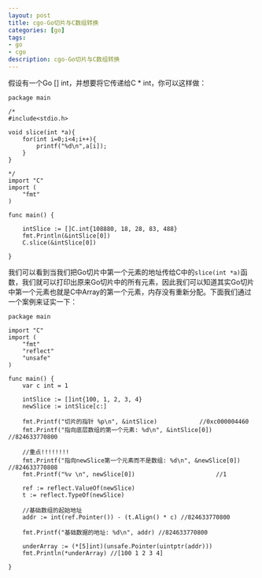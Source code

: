 ```yaml
---
layout: post
title: cgo-Go切片与C数组转换
categories: [go]
tags: 
- go
- cgo
description: cgo-Go切片与C数组转换
---
```


假设有一个Go [] int，并想要将它传递给C * int，你可以这样做：


```
package main

/*
#include<stdio.h>

void slice(int *a){
	for(int i=0;i<4;i++){
		printf("%d\n",a[i]);
	}
}

*/
import "C"
import (
	"fmt"
)

func main() {

	intSlice := []C.int{108880, 18, 28, 83, 488}
	fmt.Println(&intSlice[0])
	C.slice(&intSlice[0])

}

```

我们可以看到当我们把Go切片中第一个元素的地址传给C中的`slice(int *a)`函数，我们就可以打印出原来Go切片中的所有元素，因此我们可以知道其实Go切片中第一个元素也就是C中Array的第一个元素，内存没有重新分配。下面我们通过一个案例来证实一下：

```
package main

import "C"
import (
	"fmt"
	"reflect"
	"unsafe"
)

func main() {
	var c int = 1

	intSlice := []int{100, 1, 2, 3, 4}
	newSlice := intSlice[c:]

	fmt.Printf("切片的指针 %p\n", &intSlice)            //0xc000004460
	fmt.Printf("指向底层数组的第一个元素: %d\n", &intSlice[0]) //824633770800

	//重点!!!!!!!!
	fmt.Printf("指向newSlice第一个元素而不是数组: %d\n", &newSlice[0]) //824633770808
	fmt.Printf("%v \n", newSlice[0])                       //1

	ref := reflect.ValueOf(newSlice)
	t := reflect.TypeOf(newSlice)

	//基础数组的起始地址
	addr := int(ref.Pointer()) - (t.Align() * c) //824633770800

	fmt.Printf("基础数据的地址: %d\n", addr) //824633770800

	underArray := (*[5]int)(unsafe.Pointer(uintptr(addr)))
	fmt.Println(*underArray) //[100 1 2 3 4]

}

```


